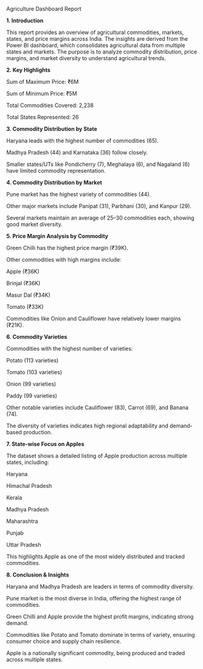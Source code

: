 Agriculture Dashboard Report

**1. Introduction**

This report provides an overview of agricultural commodities, markets, states, and price margins across India. The insights are derived from the Power BI dashboard, which consolidates agricultural data from multiple states and markets. The purpose is to analyze commodity distribution, price margins, and market diversity to understand agricultural trends.

**2. Key Highlights**

Sum of Maximum Price: ₹6M

Sum of Minimum Price: ₹5M

Total Commodities Covered: 2,238

Total States Represented: 26

**3. Commodity Distribution by State**

Haryana leads with the highest number of commodities (65).

Madhya Pradesh (44) and Karnataka (36) follow closely.

Smaller states/UTs like Pondicherry (7), Meghalaya (6), and Nagaland (6) have limited commodity representation.

**4. Commodity Distribution by Market**

Pune market has the highest variety of commodities (44).

Other major markets include Panipat (31), Parbhani (30), and Kanpur (29).

Several markets maintain an average of 25–30 commodities each, showing good market diversity.

**5. Price Margin Analysis by Commodity**

Green Chilli has the highest price margin (₹39K).

Other commodities with high margins include:

Apple (₹36K)

Brinjal (₹36K)

Masur Dal (₹34K)

Tomato (₹33K)

Commodities like Onion and Cauliflower have relatively lower margins (₹21K).

**6. Commodity Varieties**

Commodities with the highest number of varieties:

Potato (113 varieties)

Tomato (103 varieties)

Onion (99 varieties)

Paddy (99 varieties)

Other notable varieties include Cauliflower (83), Carrot (69), and Banana (74).

The diversity of varieties indicates high regional adaptability and demand-based production.

**7. State-wise Focus on Apples**

The dataset shows a detailed listing of Apple production across multiple states, including:

Haryana

Himachal Pradesh

Kerala

Madhya Pradesh

Maharashtra

Punjab

Uttar Pradesh

This highlights Apple as one of the most widely distributed and tracked commodities.

**8. Conclusion & Insights**

Haryana and Madhya Pradesh are leaders in terms of commodity diversity.

Pune market is the most diverse in India, offering the highest range of commodities.

Green Chilli and Apple provide the highest profit margins, indicating strong demand.

Commodities like Potato and Tomato dominate in terms of variety, ensuring consumer choice and supply chain resilience.

Apple is a nationally significant commodity, being produced and traded across multiple states.

